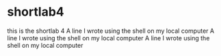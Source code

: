# shortlab4
this is the shortlab 4
A line I wrote using the shell on my local computer A line I wrote using the shell on my local computer
A line I wrote using the shell on my local computer
